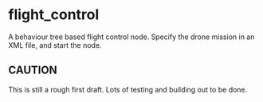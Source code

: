 # flight_control
A behaviour tree based flight control node.  Specify the drone mission in an XML file, and start the node.
## CAUTION
This is still a rough first draft.  Lots of testing and building out to be done.
